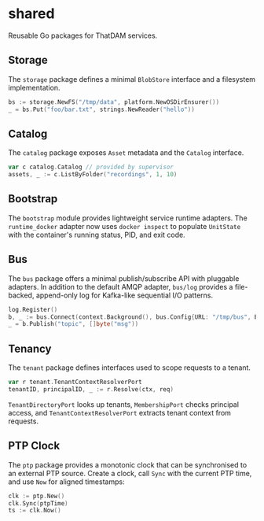 # shared

Reusable Go packages for ThatDAM services.

## Storage

The `storage` package defines a minimal `BlobStore` interface and a filesystem
implementation.

```go
bs := storage.NewFS("/tmp/data", platform.NewOSDirEnsurer())
_ = bs.Put("foo/bar.txt", strings.NewReader("hello"))
```

## Catalog

The `catalog` package exposes `Asset` metadata and the `Catalog` interface.

```go
var c catalog.Catalog // provided by supervisor
assets, _ := c.ListByFolder("recordings", 1, 10)
```

## Bootstrap

The `bootstrap` module provides lightweight service runtime adapters. The
`runtime_docker` adapter now uses `docker inspect` to populate `UnitState` with
the container's running status, PID, and exit code.

## Bus

The `bus` package offers a minimal publish/subscribe API with pluggable
adapters. In addition to the default AMQP adapter, `bus/log` provides a
file-backed, append-only log for Kafka-like sequential I/O patterns.

```go
log.Register()
b, _ := bus.Connect(context.Background(), bus.Config{URL: "/tmp/bus", Exchange: "events"})
_ = b.Publish("topic", []byte("msg"))
```
## Tenancy

The `tenant` package defines interfaces used to scope requests to a tenant.

```go
var r tenant.TenantContextResolverPort
tenantID, principalID, _ := r.Resolve(ctx, req)
```

`TenantDirectoryPort` looks up tenants, `MembershipPort` checks principal access,
and `TenantContextResolverPort` extracts tenant context from requests.

## PTP Clock

The `ptp` package provides a monotonic clock that can be synchronised to an
external PTP source. Create a clock, call `Sync` with the current PTP time, and
use `Now` for aligned timestamps:

```go
clk := ptp.New()
clk.Sync(ptpTime)
ts := clk.Now()
```
